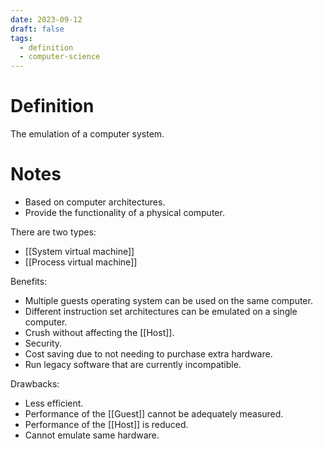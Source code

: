 ```yaml
---
date: 2023-09-12
draft: false
tags:
  - definition
  - computer-science
---
```

# Definition

The emulation of a computer system.

# Notes

- Based on computer architectures.
- Provide the functionality of a physical computer.

There are two types:
- [[System virtual machine]]
- [[Process virtual machine]]

Benefits:
- Multiple guests operating system can be used on the same computer.
- Different instruction set architectures can be emulated on a single computer.
- Crush without affecting the [[Host]].
- Security.
- Cost saving due to not needing to purchase extra hardware.
- Run legacy software that are currently incompatible.

Drawbacks:
- Less efficient.
- Performance of the [[Guest]] cannot be adequately measured.
- Performance of the [[Host]] is reduced.
- Cannot emulate same hardware.